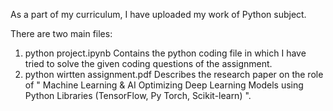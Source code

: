 As a part of my curriculum, I have uploaded my work of Python subject.

There are two main files:
1. python project.ipynb
Contains the python coding file in which I have tried to solve the given coding questions of the assignment.
2. python wirtten assignment.pdf
Describes the research paper on the role of " Machine Learning & AI Optimizing Deep Learning Models using Python Libraries (TensorFlow, Py Torch, Scikit-learn) ".
